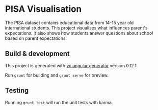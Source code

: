 
# PISA Visualisation

The PISA dataset contains educational data from 14-15 year old international students.
This project visualises what influences parent's expectations.
It also shows how students answer questions about school based on parent expectations.

## Build & development
This project is generated with [yo angular generator](https://github.com/yeoman/generator-angular)
version 0.12.1.

Run `grunt` for building and `grunt serve` for preview.

## Testing

Running `grunt test` will run the unit tests with karma.


